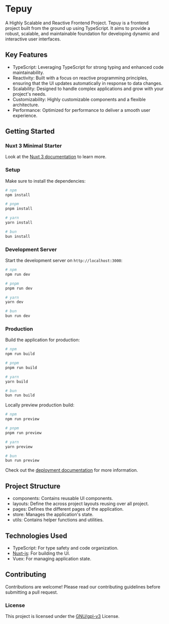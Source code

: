 # Tepuy
A Highly Scalable and Reactive Frontend Project.
Tepuy is a frontend project built from the ground up using TypeScript. It aims to provide a robust, scalable, and maintainable foundation for developing dynamic and interactive user interfaces.
## Key Features
 * TypeScript: Leveraging TypeScript for strong typing and enhanced code maintainability.
 * Reactivity: Built with a focus on reactive programming principles, ensuring that the UI updates automatically in response to data changes.
 * Scalability: Designed to handle complex applications and grow with your project's needs.
 * Customizability: Highly customizable components and a flexible architecture.
 * Performance: Optimized for performance to deliver a smooth user experience.
## Getting Started
### Nuxt 3 Minimal Starter

Look at the [Nuxt 3 documentation](https://nuxt.com/docs/getting-started/introduction) to learn more.

### Setup

Make sure to install the dependencies:

```bash
# npm
npm install

# pnpm
pnpm install

# yarn
yarn install

# bun
bun install
```

### Development Server

Start the development server on `http://localhost:3000`:

```bash
# npm
npm run dev

# pnpm
pnpm run dev

# yarn
yarn dev

# bun
bun run dev
```

### Production

Build the application for production:

```bash
# npm
npm run build

# pnpm
pnpm run build

# yarn
yarn build

# bun
bun run build
```

Locally preview production build:

```bash
# npm
npm run preview

# pnpm
pnpm run preview

# yarn
yarn preview

# bun
bun run preview
```

Check out the [deployment documentation](https://nuxt.com/docs/getting-started/deployment) for more information.

## Project Structure
 * components: Contains reusable UI components.
 * layouts: Define the across project layouts reusing over all project.
 * pages: Defines the different pages of the application.
 * store: Manages the application's state.
 * utils: Contains helper functions and utilities.
## Technologies Used
 * TypeScript: For type safety and code organization.
 * [Nuxt-js](https://nuxt.com/): For building the UI.
 * Vuex: For managing application state.

## Contributing
Contributions are welcome! Please read our contributing guidelines before submitting a pull request.
### License
This project is licensed under the [GNU/gpl-v3](https://www.gnu.org/licenses/gpl-3.0.html#license-text) License.
